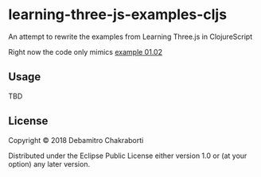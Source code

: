 # learning-three-js-examples-cljs

An attempt to rewrite the examples from Learning Three.js in ClojureScript

Right now the code only mimics [example 01.02](https://github.com/josdirksen/learning-threejs/blob/master/chapter-01/02-first-scene.html)

## Usage

TBD

## License

Copyright © 2018 Debamitro Chakraborti

Distributed under the Eclipse Public License either version 1.0 or (at
your option) any later version.
